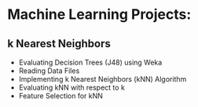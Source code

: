 # Machine Learning Projects:

## k Nearest Neighbors
- Evaluating Decision Trees (J48) using Weka
- Reading Data Files
- Implementing k Nearest Neighbors (kNN) Algorithm 
- Evaluating kNN with respect to k
- Feature Selection for kNN

